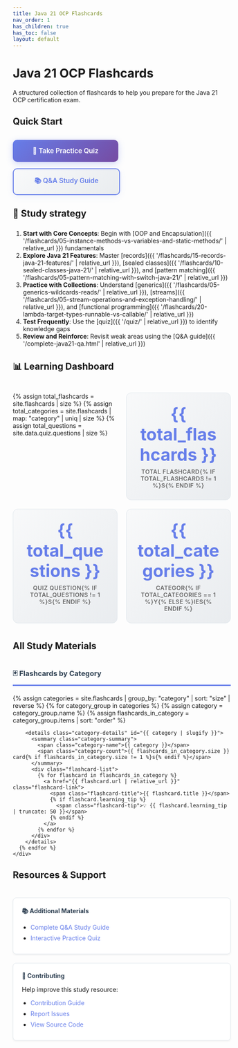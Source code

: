 ```yaml
---
title: Java 21 OCP Flashcards
nav_order: 1
has_children: true
has_toc: false
layout: default
---
```


<div class="hero-section">
  <h1 class="hero-title">Java 21 OCP Flashcards</h1>
  <p class="hero-subtitle">A structured collection of flashcards to help you prepare for the Java 21 OCP certification exam.</p>
</div>

## Quick Start

<div class="quick-actions">
  <a href="{{ '/quiz/' | relative_url }}" class="btn btn-primary">
    🎯 Take Practice Quiz
  </a>
  <a href="{{ '/complete-java21-qa.html' | relative_url }}" class="btn btn-secondary">
    📚 Q&A Study Guide
  </a>
</div>

## 📖 Study strategy

<div style="margin-bottom: 25px;"></div>

1. **Start with Core Concepts**: Begin with [OOP and Encapsulation]({{ '/flashcards/05-instance-methods-vs-variables-and-static-methods/' | relative_url }}) fundamentals
2. **Explore Java 21 Features**: Master [records]({{ '/flashcards/15-records-java-21-features/' | relative_url }}), [sealed classes]({{ '/flashcards/10-sealed-classes-java-21/' | relative_url }}), and [pattern matching]({{ '/flashcards/05-pattern-matching-with-switch-java-21/' | relative_url }})
3. **Practice with Collections**: Understand [generics]({{ '/flashcards/05-generics-wildcards-reads/' | relative_url }}), [streams]({{ '/flashcards/05-stream-operations-and-exception-handling/' | relative_url }}), and [functional programming]({{ '/flashcards/20-lambda-target-types-runnable-vs-callable/' | relative_url }})
4. **Test Frequently**: Use the [quiz]({{ '/quiz/' | relative_url }}) to identify knowledge gaps
5. **Review and Reinforce**: Revisit weak areas using the [Q&A guide]({{ '/complete-java21-qa.html' | relative_url }})

## 📊 Learning Dashboard

<div class="stats-grid">
  {% assign total_flashcards = site.flashcards | size %}
  {% assign total_categories = site.flashcards | map: "category" | uniq | size %}
  {% assign total_questions = site.data.quiz.questions | size %}
  
  <div class="stat-card">
    <div class="stat-number">{{ total_flashcards }}</div>
    <div class="stat-label">Total Flashcard{% if total_flashcards != 1 %}s{% endif %}</div>
  </div>
  
  <div class="stat-card">
    <div class="stat-number">{{ total_questions }}</div>
    <div class="stat-label">Quiz Question{% if total_questions != 1 %}s{% endif %}</div>
  </div>
  
  <div class="stat-card">
    <div class="stat-number">{{ total_categories }}</div>
    <div class="stat-label">Categor{% if total_categories == 1 %}y{% else %}ies{% endif %}</div>
  </div>
</div>

## All Study Materials

<div class="materials-grid">
  <div class="material-section">
    <h3>🃏 Flashcards by Category</h3>
    <div class="flashcard-index">
      {% assign categories = site.flashcards | group_by: "category" | sort: "size" | reverse %}
      {% for category_group in categories %}
        {% assign category = category_group.name %}
        {% assign flashcards_in_category = category_group.items | sort: "order" %}
        
        <details class="category-details" id="{{ category | slugify }}">
          <summary class="category-summary">
            <span class="category-name">{{ category }}</span>
            <span class="category-count">{{ flashcards_in_category.size }} card{% if flashcards_in_category.size != 1 %}s{% endif %}</span>
          </summary>
          <div class="flashcard-list">
            {% for flashcard in flashcards_in_category %}
              <a href="{{ flashcard.url | relative_url }}" class="flashcard-link">
                <span class="flashcard-title">{{ flashcard.title }}</span>
                {% if flashcard.learning_tip %}
                  <span class="flashcard-tip">💡 {{ flashcard.learning_tip | truncate: 50 }}</span>
                {% endif %}
              </a>
            {% endfor %}
          </div>
        </details>
      {% endfor %}
    </div>
  </div>
</div>

## Resources & Support

<div class="resources-grid">
  <div class="resource-card">
    <h4>📚 Additional Materials</h4>
    <ul>
      <li><a href="{{ '/complete-java21-qa.html' | relative_url }}">Complete Q&A Study Guide</a></li>
      <li><a href="{{ '/quiz/' | relative_url }}">Interactive Practice Quiz</a></li>
    </ul>
  </div>
  
  <div class="resource-card">
    <h4>🤝 Contributing</h4>
    <p>Help improve this study resource:</p>
    <ul>
      <li><a href="https://github.com/Anasss/java21docCards/blob/main/CONTRIBUTING.md" target="_blank">Contribution Guide</a></li>
      <li><a href="https://github.com/Anasss/java21docCards/issues" target="_blank">Report Issues</a></li>
      <li><a href="https://github.com/Anasss/java21docCards" target="_blank">View Source Code</a></li>
    </ul>
  </div>
</div>

<style>
/* Clean Header Section */
.header-section {
  text-align: center;
  padding: 30px 20px 40px;
  margin-bottom: 40px;
}

.site-logo {
  max-width: 280px;
  width: 100%;
  height: auto;
  margin-bottom: 20px;
  transition: transform 0.3s ease;
}

.site-logo:hover {
  transform: scale(1.02);
}

.site-subtitle {
  font-size: 1.2em;
  color: #6c757d;
  margin: 0;
  max-width: 600px;
  margin: 0 auto;
  line-height: 1.5;
}

/* Button Styles */
.quick-actions {
  display: flex;
  gap: 15px;
  margin: 30px 0;
  flex-wrap: wrap;
  justify-content: flex-start;
}

.btn {
  display: inline-block;
  padding: 16px 32px;
  text-decoration: none;
  border-radius: 10px;
  font-weight: 600;
  text-align: center;
  transition: all 0.3s ease;
  font-size: 1.1em;
  position: relative;
  overflow: hidden;
  border: none;
  cursor: pointer;
  min-width: 180px;
}

.btn::before {
  content: '';
  position: absolute;
  top: 0;
  left: -100%;
  width: 100%;
  height: 100%;
  background: linear-gradient(90deg, transparent, rgba(255,255,255,0.3), transparent);
  transition: left 0.5s;
}

.btn:hover::before {
  left: 100%;
}

.btn-primary {
  background: linear-gradient(135deg, #667eea, #764ba2);
  color: white;
  box-shadow: 0 4px 15px rgba(102, 126, 234, 0.3);
}

.btn-primary:hover {
  transform: translateY(-3px);
  box-shadow: 0 8px 25px rgba(102, 126, 234, 0.4);
  text-decoration: none;
  color: white;
  background: linear-gradient(135deg, #5a67d8, #6b46c1);
}

.btn-secondary {
  background: linear-gradient(135deg, #f8f9fa, #e9ecef);
  color: #667eea;
  border: 2px solid #667eea;
  box-shadow: 0 4px 15px rgba(102, 126, 234, 0.1);
}

.btn-secondary:hover {
  background: linear-gradient(135deg, #667eea, #764ba2);
  color: white;
  text-decoration: none;
  transform: translateY(-3px);
  box-shadow: 0 8px 25px rgba(102, 126, 234, 0.3);
  border-color: #667eea;
}

/* Responsive adjustments */
@media (max-width: 768px) {
  .quick-actions {
    flex-direction: column;
    gap: 12px;
  }
  
  .btn {
    font-size: 1em;
    padding: 14px 24px;
    min-width: unset;
    width: 100%;
  }
}

@media (max-width: 480px) {
  .btn {
    padding: 12px 20px;
    font-size: 0.95em;
  }
}

/* Stats Grid */
.stats-grid {
  display: grid;
  grid-template-columns: repeat(auto-fit, minmax(180px, 1fr));
  gap: 20px;
  margin: 40px 0;
}

.stat-card {
  text-align: center;
  padding: 25px;
  background: linear-gradient(135deg, #f8f9fa, #e9ecef);
  border-radius: 12px;
  border: 1px solid #e1e8ed;
  transition: transform 0.3s ease;
}

.stat-card:hover {
  transform: translateY(-5px);
}

.stat-number {
  font-size: 2.8em;
  font-weight: bold;
  color: #667eea;
  margin-bottom: 8px;
}

.stat-label {
  color: #666;
  font-size: 0.95em;
  text-transform: uppercase;
  letter-spacing: 0.5px;
  font-weight: 600;
}

/* Materials Grid */
.materials-grid {
  margin: 40px 0;
}

.material-section h3 {
  color: #2c3e50;
  border-bottom: 3px solid #667eea;
  padding-bottom: 10px;
  margin-bottom: 20px;
}

/* Collapsible Categories */
.category-details {
  margin-bottom: 15px;
  border: 1px solid #e1e8ed;
  border-radius: 8px;
  overflow: hidden;
}

.category-summary {
  padding: 15px 20px;
  background: #f8f9fa;
  cursor: pointer;
  display: flex;
  justify-content: space-between;
  align-items: center;
  transition: background-color 0.3s ease;
  list-style: none;
}

.category-summary::-webkit-details-marker {
  display: none;
}

.category-summary::marker {
  content: "";
}

.category-summary:hover {
  background: #e9ecef;
}

.category-name {
  font-weight: 600;
  color: #2c3e50;
}

.category-count {
  background: #667eea;
  color: white;
  padding: 4px 12px;
  border-radius: 12px;
  font-size: 0.8em;
  font-weight: 600;
}

.flashcard-list {
  padding: 10px;
  background: white;
}

.flashcard-link {
  display: block;
  padding: 15px;
  text-decoration: none;
  color: #333;
  border-bottom: 1px solid #f0f0f0;
  transition: all 0.3s ease;
}

.flashcard-link:last-child {
  border-bottom: none;
}

.flashcard-link:hover {
  background: #f8f9ff;
  color: #667eea;
  text-decoration: none;
  padding-left: 20px;
}

.flashcard-title {
  font-weight: 500;
  display: block;
}

.flashcard-tip {
  font-size: 0.85em;
  color: #666;
  font-style: italic;
  display: block;
  margin-top: 4px;
  line-height: 1.4;
}

/* Resources Grid */
.resources-grid {
  display: grid;
  grid-template-columns: repeat(auto-fit, minmax(300px, 1fr));
  gap: 20px;
  margin: 40px 0;
}

.resource-card {
  padding: 20px;
  background: white;
  border: 1px solid #e1e8ed;
  border-radius: 8px;
  box-shadow: 0 2px 4px rgba(0,0,0,0.05);
}

.resource-card h4 {
  color: #2c3e50;
  margin: 0 0 15px 0;
}

.resource-card ul {
  margin: 0;
  padding-left: 20px;
}

.resource-card li {
  margin-bottom: 8px;
}

.resource-card a {
  color: #667eea;
  text-decoration: none;
}

.resource-card a:hover {
  text-decoration: underline;
}

/* Responsive Design */
@media (max-width: 768px) {
  .header-section {
    padding: 20px 15px 30px;
  }
  
  .site-logo {
    max-width: 250px;
  }
  
  .site-subtitle {
    font-size: 1.1em;
  }
  
  .quick-actions {
    flex-direction: column;
    gap: 10px;
  }
  
  .btn {
    font-size: 1em;
    padding: 12px 20px;
  }
  
  .stats-grid {
    grid-template-columns: repeat(auto-fit, minmax(140px, 1fr));
    gap: 15px;
  }
  
  .stat-card {
    padding: 20px 15px;
  }
  
  .stat-number {
    font-size: 2.2em;
  }
  
  .resources-grid {
    grid-template-columns: 1fr;
  }
  
  .category-summary {
    padding: 12px 15px;
    flex-direction: column;
    align-items: flex-start;
    gap: 5px;
  }
}

@media (max-width: 480px) {
  .site-logo {
    max-width: 150px;
  }
  
  .site-subtitle {
    font-size: 1em;
  }
}
</style>